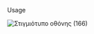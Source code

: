 Usage

![Στιγμιότυπο οθόνης (166)](https://user-images.githubusercontent.com/57221590/145521292-c53b70b0-d3d0-403b-ab14-3a288d359aa8.png)


  
